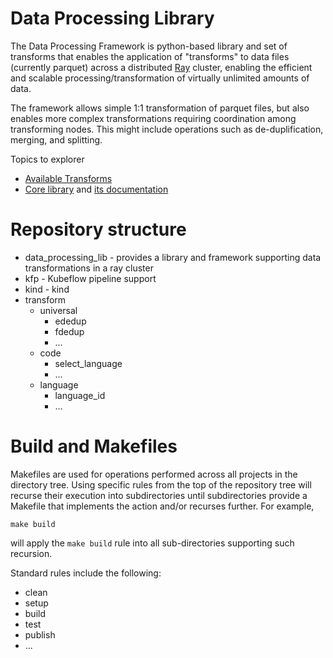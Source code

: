 # Data Processing Library
The Data Processing Framework is python-based library and set of transforms that enables the 
application of "transforms" to data files (currently parquet) across a distributed 
[Ray](https://docs.ray.io/en/latest/index.html)
cluster, enabling the efficient and scalable processing/transformation of virtually unlimited amounts of data. 

The framework allows simple 1:1 transformation of parquet files, but also enables
more complex transformations requiring coordination among transforming nodes.
This might include operations such as de-duplification, merging, and splitting.

Topics to explorer
   * [Available Transforms](transforms/README.md)
   * [Core library](data-processing-lib/README.md) and [its documentation](data-processing-lib/doc/overview.md)

# Repository structure
* data_processing_lib - provides a library and framework supporting data transformations in a ray cluster
* kfp - Kubeflow pipeline support
* kind - kind
* transform
    * universal
        * ededup 
        * fdedup 
        * ...
    * code
        * select_language
        * ...
    * language
        * language_id
        * ...

# Build and Makefiles
Makefiles are used for operations performed across all projects in the directory tree.
Using specific rules from the top of the repository tree will recurse their execution
into subdirectories  until subdirectories provide a Makefile that implements the action
and/or recurses further.  For example,
```shell
make build
```
will apply the `make build` rule into all sub-directories supporting such recursion.

Standard rules include the following:

* clean
* setup
* build
* test
* publish
* ... 
